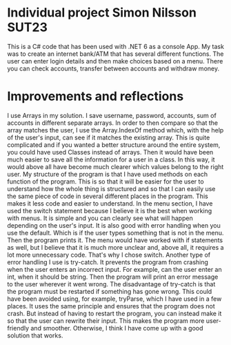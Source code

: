 # Individual project Simon Nilsson SUT23
This is a C# code that has been used with .NET 6 as a console App. My task was to create an internet bank/ATM that has several different functions. The user can enter login details and then make choices based on a menu. There you can check accounts, transfer between accounts and withdraw money.

# Improvements and reflections
I use Arrays in my solution. I save username, password, accounts, sum of accounts in different separate arrays. In order to then compare so that the array matches the user, I use the Array.IndexOf method which, with the help of the user's input, can see if it matches the existing array. This is quite complicated and if you wanted a better structure around the entire system, you could have used Classes instead of arrays. Then it would have been much easier to save all the information for a user in a class. In this way, it would above all have become much clearer which values belong to the right user.
My structure of the program is that I have used methods on each function of the program. This is so that it will be easier for the user to understand how the whole thing is structured and so that I can easily use the same piece of code in several different places in the program. This makes it less code and easier to understand.
In the menu section, I have used the switch statement because I believe it is the best when working with menus. It is simple and you can clearly see what will happen depending on the user's input. It is also good with error handling when you use the default. Which is if the user types something that is not in the menu. Then the program prints it. The menu would have worked with if statements as well, but I believe that it is much more unclear and, above all, it requires a lot more unnecessary code. That's why I chose switch.
Another type of error handling I use is try-catch. It prevents the program from crashing when the user enters an incorrect input. For example, can the user enter an int, when it should be string. Then the program will print an error message to the user wherever it went wrong. The disadvantage of try-catch is that the program must be restarted if something has gone wrong. This could have been avoided using, for example, tryParse, which I have used in a few places. It uses the same principle and ensures that the program does not crash. But instead of having to restart the program, you can instead make it so that the user can rewrite their input. This makes the program more user-friendly and smoother.
Otherwise, I think I have come up with a good solution that works.
